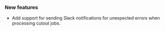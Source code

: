 ### New features

- Add support for sending Slack notifications for unexpected errors when processing cutout jobs.
